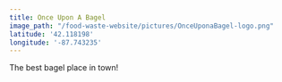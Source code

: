 ```yaml
---
title: Once Upon A Bagel
image_path: "/food-waste-website/pictures/OnceUponaBagel-logo.png"
latitude: '42.118198' 
longitude: '-87.743235'
---
```


The best bagel place in town!
